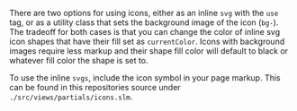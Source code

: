 There are two options for using icons, either as an inline <code>svg</code> with the <code>use</code> tag, or as a utility class that sets the background image of the icon (<code>bg-</code>). The tradeoff for both cases is that you can change the color of inline svg icon shapes that have their fill set as <code>currentColor</code>. Icons with background images require less markup and their shape fill color will default to black or whatever fill color the shape is set to.

To use the inline <code>svgs</code>, include the icon symbol in your page markup. This can be found in this repositories source under <code>./src/views/partials/icons.slm</code>.